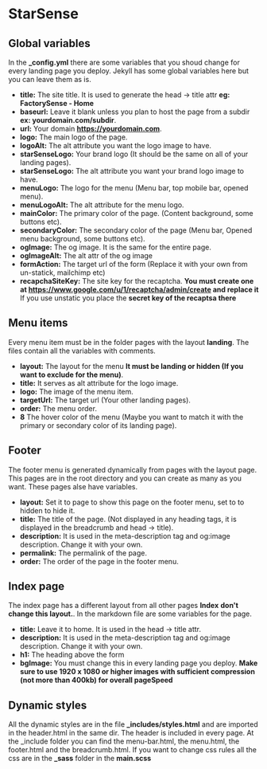 # StarSense

## Global variables

In the **_config.yml** there are some variables that you shoud change for every landing page you deploy. Jekyll has some global variables here but you can leave them as is.
- **title:** The site title. It is used to generate the head -> title attr **eg: FactorySense - Home**
- **baseurl:** Leave it blank unless you plan to host the page from a subdir **ex: yourdomain.com/subdir**.
- **url:** Your domain **https://yourdomain.com**.
- **logo:** The main logo of the page.
- **logoAlt:** The alt attribute you want the logo image to have.
- **starSenseLogo:** Your brand logo (It should be the same on all of your landing pages).
- **starSenseLogo:** The alt attribute you want your brand logo image to have.
- **menuLogo:** The logo for the menu (Menu bar, top mobile bar, opened menu).
- **menuLogoAlt:** The alt attribute for the menu logo.
- **mainColor:** The primary color of the page. (Content background, some buttons etc).
- **secondaryColor:** The secondary color of the page (Menu bar, Opened menu background, some buttons etc).
- **ogImage:** The og image. It is the same for the entire page.
- **ogImageAlt:** The alt attr of the og image
- **formAction:** The target url of the form (Replace it with your own from un-statick, mailchimp etc)
- **recapchaSiteKey:** The site key for the recaptcha. **You must create one at https://www.google.com/u/1/recaptcha/admin/create and replace it** If you use unstatic you place the **secret key of the recaptsa there**

## Menu items

Every menu item must be in the folder pages with the layout **landing**. The files contain all the variables with comments.
- **layout:** The layout for the menu **It must be landing or hidden (If you want to exclude for the menu)**.
- **title:** It serves as alt attribute for the logo image.
- **logo:** The image of the menu item.
- **targetUrl:** The target url (Your other landing pages).
- **order:** The menu order.
- **8** The hover color of the menu (Maybe you want to match it with the primary or secondary color of its landing page).

## Footer

The footer menu is generated dynamically from pages with the layout page. This pages are in the root directory and you can create as many as you want. These pages alse have variables.
- **layout:** Set it to page to show this page on the footer menu, set to to hidden to hide it.
- **title:** The title of the page. (Not displayed in any heading tags, it is displayed in the breadcrumb and head -> title).
- **description:** It is used in the meta-description tag and og:image description. Change it with your own.
- **permalink:** The permalink of the page.
- **order:** The order of the page in the footer menu.

## Index page
The index page has a different layout from all other pages **Index** **don't change this layout.**. In the markdown file are some variables for the page.
- **title:** Leave it to home. It is used in the head -> title attr.
- **description:** It is used in the meta-description tag and og:image description. Change it with your own.
- **h1:** The heading above the form
- **bgImage:** You must change this in every landing page you deploy. **Make sure to use 1920 x 1080 or higher images with sufficient compression (not more than 400kb) for overall pageSpeed**

## Dynamic styles
All the dynamic styles are in the file **_includes/styles.html** and are imported in the header.html in the same dir. The header is included in every page. At the _include folder you can find the menu-bar.html, the menu.html, the footer.html and the breadcrumb.html. If you want to change css rules all the css are in the **_sass** folder in the **main.scss**